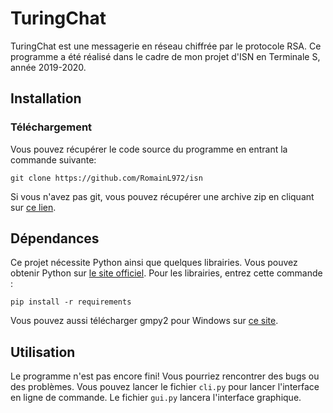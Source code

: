# TuringChat

TuringChat est une messagerie en réseau chiffrée par le protocole RSA. Ce programme a été réalisé dans le cadre de mon projet d'ISN
en Terminale S, année 2019-2020.

## Installation

### Téléchargement

Vous pouvez récupérer le code source du programme en entrant la commande suivante:
```
git clone https://github.com/RomainL972/isn
```
Si vous n'avez pas git, vous pouvez récupérer une archive zip en cliquant sur [ce lien](//github.com/RomainL972/isn/archive/master.zip).

## Dépendances
Ce projet nécessite Python ainsi que quelques librairies. Vous pouvez
obtenir Python sur [le site officiel](https://www.python.org/downloads/). Pour les librairies, entrez cette commande :
```
pip install -r requirements
```
Vous pouvez aussi télécharger gmpy2 pour Windows sur [ce site](//www.lfd.uci.edu/~gohlke/pythonlibs/#gmpy).

## Utilisation
Le programme n'est pas encore fini! Vous pourriez rencontrer des bugs ou des problèmes. Vous pouvez lancer le fichier
`cli.py` pour lancer l'interface en ligne de commande. Le fichier `gui.py` lancera l'interface graphique.

